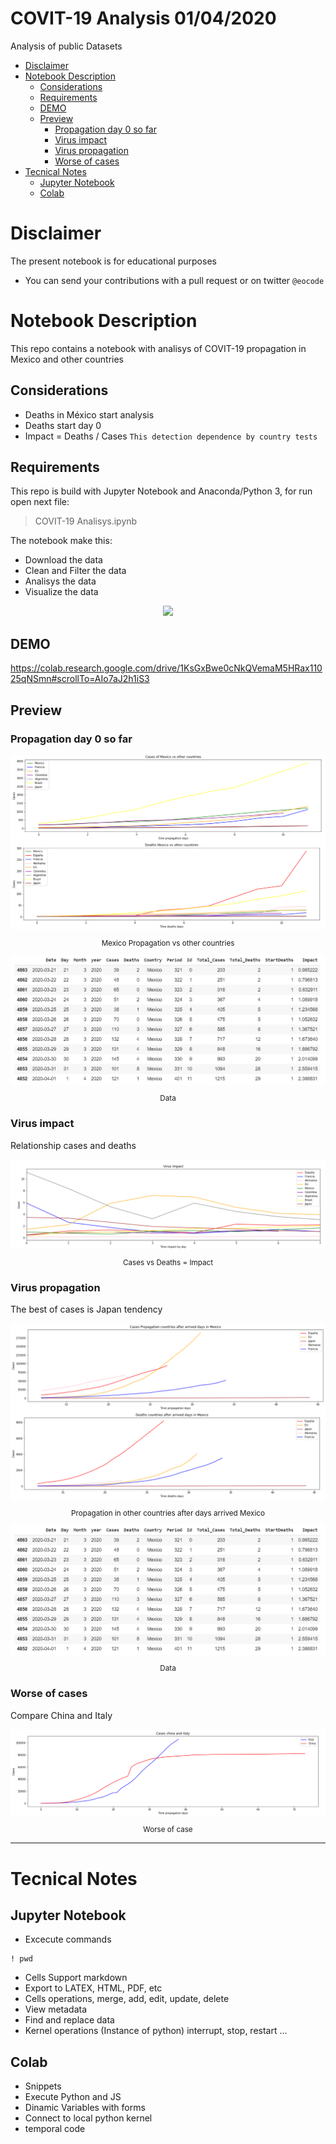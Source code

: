 
# COVIT-19 Analysis 01/04/2020 <!-- omit in toc -->

Analysis of public Datasets
- [Disclaimer](#disclaimer)
- [Notebook Description](#notebook-description)
  - [Considerations](#considerations)
  - [Requirements](#requirements)
  - [DEMO](#demo)
  - [Preview](#preview)
    - [Propagation day 0 so far](#propagation-day-0-so-far)
    - [Virus impact](#virus-impact)
    - [Virus propagation](#virus-propagation)
    - [Worse of cases](#worse-of-cases)
- [Tecnical Notes](#tecnical-notes)
  - [Jupyter Notebook](#jupyter-notebook)
  - [Colab](#colab)

# Disclaimer
The present notebook is for educational purposes

* You can send your contributions with a pull request or on twitter ``@eocode``

# Notebook Description
This repo contains a notebook with analisys of COVIT-19 propagation in Mexico and other countries

## Considerations
* Deaths in México start analysis
* Deaths start day 0
* Impact = Deaths / Cases `This detection dependence by country tests`

## Requirements
This repo is build with Jupyter Notebook and Anaconda/Python 3, for run open next file:

> COVIT-19 Analisys.ipynb

The notebook make this:
* Download the data
* Clean and Filter the data
* Analisys the data
* Visualize the data

<div align="center">
  <img src="images/Screenshot_3.png">
</div>

## DEMO
https://colab.research.google.com/drive/1KsGxBwe0cNkQVemaM5HRax11025qNSmn#scrollTo=AIo7aJ2h1iS3

## Preview

### Propagation day 0 so far

<div align="center">
  <img src="images/Screenshot_1.png">
  <small><p>Mexico Propagation vs other countries</p></small>
</div>

<div align="center">
  <img src="images/Screenshot_2.png">
  <small><p>Data</p></small>
</div>

### Virus impact

Relationship cases and deaths

<div align="center">
  <img src="images/Screenshot_6.png">
  <small><p>Cases vs Deaths = Impact</p></small>
</div>

### Virus propagation

The best of cases is Japan tendency

<div align="center">
  <img src="images/Screenshot_4.png">
  <small><p>Propagation in other countries after days arrived Mexico</p></small>
</div>

<div align="center">
  <img src="images/Screenshot_2.png">
  <small><p>Data</p></small>
</div>

### Worse of cases

Compare China and Italy

<div align="center">
  <img src="images/Screenshot_5.png">
  <small><p>Worse of case</p></small>
</div>

---------------
# Tecnical Notes
## Jupyter Notebook

* Excecute commands
```jupyter
! pwd
```
* Cells Support markdown
* Export to LATEX, HTML, PDF, etc
* Cells operations, merge, add, edit, update, delete
* View metadata
* Find and replace data
* Kernel operations (Instance of python) interrupt, stop, restart ...

## Colab
* Snippets
* Execute Python and JS
* Dinamic Variables with forms
* Connect to local python kernel
* temporal code